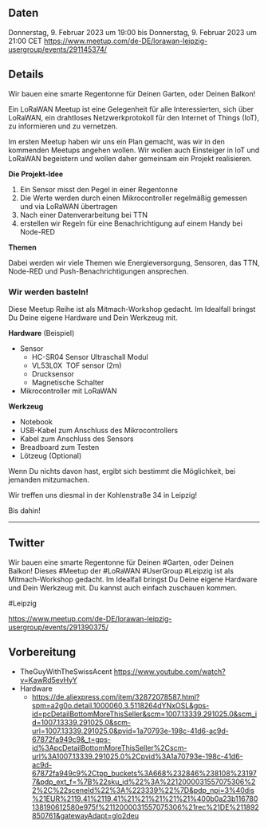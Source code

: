 ## Daten

Donnerstag, 9. Februar 2023 um 19:00 bis Donnerstag, 9. Februar 2023 um 21:00 CET
https://www.meetup.com/de-DE/lorawan-leipzig-usergroup/events/291145374/

## Details

Wir bauen eine smarte Regentonne für Deinen Garten, oder Deinen Balkon!

Ein LoRaWAN Meetup ist eine Gelegenheit für alle Interessierten, sich über LoRaWAN, ein drahtloses Netzwerkprotokoll für den Internet of Things (IoT), zu informieren und zu vernetzen.

Im ersten Meetup haben wir uns ein Plan gemacht, was wir in den kommenden Meetups angehen wollen. Wir wollen auch Einsteiger in IoT und LoRaWAN begeistern und wollen daher gemeinsam ein Projekt realisieren.

**Die Projekt-Idee**

1.  Ein Sensor misst den Pegel in einer Regentonne
2.  Die Werte werden durch einen Mikrocontroller regelmäßig gemessen und via LoRaWAN übertragen    
3.  Nach einer Datenverarbeitung bei TTN
4.  erstellen wir Regeln für eine Benachrichtigung auf einem Handy bei Node-RED

**Themen**

Dabei werden wir viele Themen wie Energieversorgung, Sensoren, das TTN, Node-RED und Push-Benachrichtigungen ansprechen.

### Wir werden basteln!

Diese Meetup Reihe ist als Mitmach-Workshop gedacht. Im Idealfall bringst Du Deine eigene Hardware und Dein Werkzeug mit.

**Hardware** (Beispiel)

-   Sensor    
    -   HC-SR04 Sensor Ultraschall Modul        
    -   VL53L0X  TOF sensor (2m)        
    -   Drucksensor        
    -   Magnetische Schalter        
-   Mikrocontroller mit LoRaWAN

**Werkzeug**

-   Notebook    
-   USB-Kabel zum Anschluss des Mikrocontrollers    
-   Kabel zum Anschluss des Sensors    
-   Breadboard zum Testen    
-   Lötzeug (Optional)    

Wenn Du nichts davon hast, ergibt sich bestimmt die Möglichkeit, bei jemanden mitzumachen.

Wir treffen uns diesmal in der Kohlenstraße 34 in Leipzig!

Bis dahin!



---

## Twitter

Wir bauen eine smarte Regentonne für Deinen #Garten, oder Deinen Balkon! Dieses #Meetup der #LoRaWAN  #UserGroup #Leipzig ist als Mitmach-Workshop gedacht. Im Idealfall bringst Du Deine eigene Hardware und Dein Werkzeug mit. Du kannst auch einfach zuschauen kommen.

#Leipzig

https://www.meetup.com/de-DE/lorawan-leipzig-usergroup/events/291390375/

## Vorbereitung

- TheGuyWithTheSwissAcent https://www.youtube.com/watch?v=KawRd5evHyY
- Hardware
	- https://de.aliexpress.com/item/32872078587.html?spm=a2g0o.detail.1000060.3.5118264dYNxOSL&gps-id=pcDetailBottomMoreThisSeller&scm=1007.13339.291025.0&scm_id=1007.13339.291025.0&scm-url=1007.13339.291025.0&pvid=1a70793e-198c-41d6-ac9d-67872fa949c9&_t=gps-id%3ApcDetailBottomMoreThisSeller%2Cscm-url%3A1007.13339.291025.0%2Cpvid%3A1a70793e-198c-41d6-ac9d-67872fa949c9%2Ctpp_buckets%3A668%232846%238108%231977&pdp_ext_f=%7B%22sku_id%22%3A%2212000031557075306%22%2C%22sceneId%22%3A%223339%22%7D&pdp_npi=3%40dis%21EUR%2119.41%2119.41%21%21%21%21%21%400b0a23b116780138190612580e975f%2112000031557075306%21rec%21DE%211892850761&gatewayAdapt=glo2deu